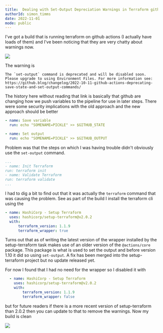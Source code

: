 ```yaml
---
title:  Dealing with Set-Output Depreciation Warnings in Terraform github-actions
authorId: simon_timms
date: 2022-11-01
mode: public
---
```




I've got a build that is running terraform on github actions (I actually have loads of them) and I've been noticing that they are very chatty about warnings now. 

![](/images/2022-11-01-set-output-terraform.md/2022-11-01-06-46-18.png)

The warning is 

```
The `set-output` command is deprecated and will be disabled soon. Please upgrade to using Environment Files. For more information see: https://github.blog/changelog/2022-10-11-github-actions-deprecating-save-state-and-set-output-commands/
```

The history here without reading that link is basically that github are changing how we push variables to the pipeline for use in later steps. There were some security implications with the old approach and the new approach should be better

```yml
- name: Save variable
  run: echo "SOMENAME=PICKLE" >> $GITHUB_STATE

- name: Set output
  run: echo "SOMENAME=PICKLE" >> $GITHUB_OUTPUT
  ```

  Problem was that the steps on which I was having trouble didn't obviously use the `set-output` command. 
  
  ```yml
 ...
- name: Init Terraform
  run: terraform init 
- name: Validate Terraform
  run: terraform validate
...        
```
  
  I had to dig a bit to find out that it was actually the `terraform` command that was causing the problem. See as part of the build I install the terraform cli using the 

  ```yml
  - name: HashiCorp - Setup Terraform
    uses: hashicorp/setup-terraform@v2.0.2
    with:
        terraform_version: 1.1.9
        terraform_wrapper: true
```

Turns out that as of writing the latest version of the wrapper installed by the setup-terraform task makes use of an older version of the `@actions/core` package. This package is what is used to set the output and before version 1.10 it did so using `set-output`. A fix has been merged into the setup-terraform project but no update released yet. 

For now I found that I had no need for the wrapper so I disabled it with 

```yml
  - name: HashiCorp - Setup Terraform
    uses: hashicorp/setup-terraform@v2.0.2
    with:
        terraform_version: 1.1.9
        terraform_wrapper: false
```

but for future readers if there is a more recent version of setup-terraform than 2.0.2 then you can update to that to remove the warnings. Now my build is clean 

![](/images/2022-11-01-set-output-terraform.md/2022-11-01-06-57-27.png)
